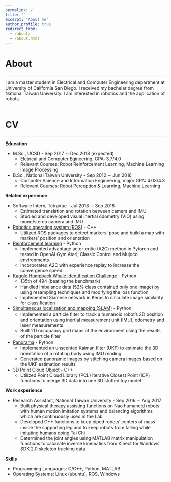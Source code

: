 ```yaml
---
permalink: /
title: ""
excerpt: "About me"
author_profile: true
redirect_from: 
  - /about/
  - /about.html
---
```

# About
---
I am a master student in Electrical and Computer Engineering department at University of California San Diego. I received my bachelar degree from National Taiwan University. I am interested in robotics and the application of robots.
<br><br>

# CV
---
**Education**
* M.Sc., UCSD - Sep 2017 ∼ Dec 2018 (expected)
  * Eletrical and Computer Egineering, GPA: 3.7/4.0
  * Relevant Courses: Robot Reinforcement Learning, Machine Learning Image Processing
* B.Sc., National Taiwan University - Sep 2012 ∼ Jun 2016
  * Computer Science and Information Engineering, major GPA: 4.03/4.3  
  * Relevant Courses: Robot Perception & Learning, Machine Learning  

**Related experience**
* Software Intern, TetraVue - Jul 2018 ∼ Sep 2018
  * Estimated translation and rotation between camera and IMU
  * Studied and developed visual inertial odometry (VIO) using mono/stereo camera and IMU
* [Robotics operating system (ROS)](https://github.com/peter-chun-hu/291d_hw3_ros_src) - C++
  * Utilized ROS packages to detect markers’ pose and build a map with markers’ position and orientation
* [Reinforcement learning](https://github.com/peter-chun-hu/A2C_experience_repaly) - Python
  * Implemented advantage actor-critic (A2C) method in Pytorch and tested in OpenAI Gym Atari, Classic Control and Mujoco environments
  * Incorporated A2C with experience replay to increase the convergence speed
* [Kaggle Humpback Whale Identification Challenge](https://github.com/peter-chun-hu/ECE285_finalproject_TaiwanNo1) - Python
  * 135th of 494 (beating the benchmark)
  * Handled imbalance data (52% class contained only one image) by using resampling techniques and modifying the loss function
  * Implemented Siamese network in Keras to calculate image similarity for classification
* [Simultaneous localization and mapping (SLAM)](https://github.com/peter-chun-hu/SLAM) - Python
  * Implemented a particle ﬁlter to track a humanoid robot’s 2D position and orientation using inertial measurement unit (IMU), odometry and laser measurements
  * Built 2D occupancy grid maps of the environment using the results of the particle ﬁlter
* [Panorama](https://github.com/peter-chun-hu/Panorama) - Python
  * Implemented an unscented Kalman ﬁlter (UKF) to estimate the 3D orientation of a rotating body using IMU reading
  * Generated panoramic images by stitching camera images based on the UKF estimation results
* 3D Point Cloud Object - C++
  * Utilized Point Cloud Library (PCL) Iterative Closest Point (ICP) functions to merge 3D data into one 3D stuffed toy model
  
**Work experience**
* Research Assistant, National Taiwan University - Sep 2016 ∼ Aug 2017
  * Built  physical  therapy  assisting  functions  on  Nao  humanoid  robots  with  human  motion  imitation systems and balancing algorithms which are continuously used in the Lab
  * Developed C++ functions to keep biped robots’ centers of mass inside the supporting leg and to keep robots from falling while imitating humans doing Tai Chi
  * Determined  the  joint  angles  using  MATLAB  matrix  manipulation  functions  to  calculate  inverse kinematics from Kinect for Windows SDK 2.0 skeleton tracking data

**Skills**
* Programming Languages: C/C++, Python, MATLAB
* Operating Systems: Linux (ubuntu), ROS, Windows
